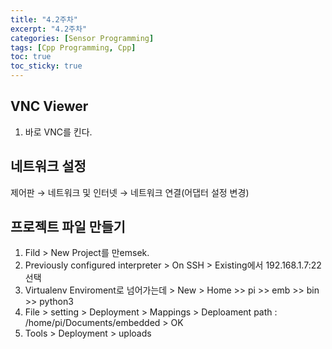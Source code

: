 ```yaml
---
title: "4.2주차"
excerpt: "4.2주차"
categories: [Sensor Programming]
tags: [Cpp Programming, Cpp]
toc: true
toc_sticky: true
---
```


## VNC Viewer

1. 바로 VNC를 킨다.

## 네트워크 설정

제어판 → 네트워크 및 인터넷 → 네트워크 연결(어댑터 설정 변경)

## 프로젝트 파일 만들기

1. Fild > New Project를 만emsek.
2. Previously configured interpreter > On SSH > Existing에서 192.168.1.7:22 선택
3. Virtualenv Enviroment로 넘어가는데 > New > Home >> pi >> emb >> bin >> python3
4. File > setting > Deployment > Mappings > Deploament path : /home/pi/Documents/embedded > OK
5. Tools > Deployment > uploads
